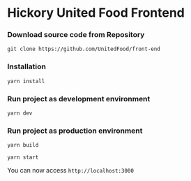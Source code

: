 # Hickory United Food Frontend

### Download source code from Repository
```
git clone https://github.com/UnitedFood/front-end
```

### Installation

```
yarn install
```

### Run project as development environment

```
yarn dev
```

### Run project as production environment
```
yarn build
```

```
yarn start
```

You can now access `http://localhost:3000`
